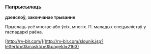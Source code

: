 ### Папрысылаць
**дзеяслоў, закончанае трыванне**

Прыслаць усё многае або ўсіх, многіх. П. маладых спецыялістаў у гаспадаркі раёна.

<a rel="author">[http://rv-blr.com/](http://rv-blr.com/slounik.jsp?letterId=0&maskId=0&pageId=2163)</a>
